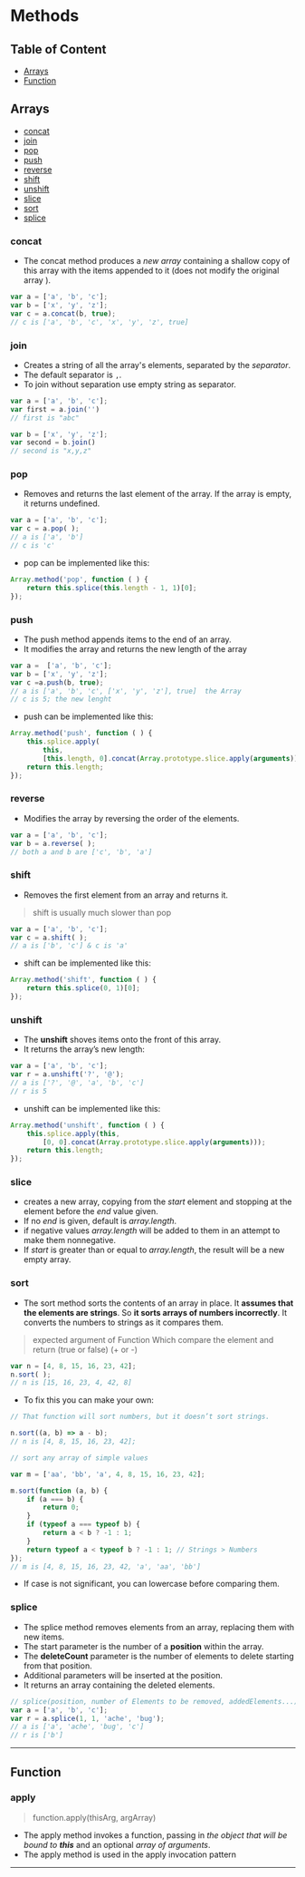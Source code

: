 # Methods

## Table of Content

- [Arrays](#arrays)
- [Function](#Function)

## Arrays

- [concat](#concat)
- [join](#join)
- [pop](#pop)
- [push](#push)
- [reverse](#reverse)
- [shift](#shift)
- [unshift](#unshift)
- [slice](#slice)
- [sort](#sort)
- [splice](#splice)

### concat

- The concat method produces a *new array* containing a shallow copy of this array with the items appended to it (does not modify the original array ).

```js
var a = ['a', 'b', 'c'];
var b = ['x', 'y', 'z'];
var c = a.concat(b, true);
// c is ['a', 'b', 'c', 'x', 'y', 'z', true]
```

### join

- Creates a string of all the array's elements, separated by the *separator*.
- The default separator is `,`.
- To join without separation use empty string as separator.

```js
var a = ['a', 'b', 'c'];
var first = a.join('')
// first is "abc"

var b = ['x', 'y', 'z'];
var second = b.join()
// second is "x,y,z"
```

### pop

- Removes and returns the last element of the array. If the array is empty, it returns undefined.

```js
var a = ['a', 'b', 'c'];
var c = a.pop( );
// a is ['a', 'b']
// c is 'c'
```

- pop can be implemented like this:

```js
Array.method('pop', function ( ) {
    return this.splice(this.length - 1, 1)[0];
});
```

### push

- The push method appends items to the end of an array.
- It modifies the array and returns the new length of the array

```js
var a =  ['a', 'b', 'c'];
var b = ['x', 'y', 'z'];
var c =a.push(b, true);
// a is ['a', 'b', 'c', ['x', 'y', 'z'], true]  the Array
// c is 5; the new lenght
```

- push can be implemented like this:

```js
Array.method('push', function ( ) {
    this.splice.apply(
        this,
        [this.length, 0].concat(Array.prototype.slice.apply(arguments)));
    return this.length;
});
```

### reverse

- Modifies the array by reversing the order of the elements.

```js
var a = ['a', 'b', 'c'];
var b = a.reverse( );
// both a and b are ['c', 'b', 'a']
```

### shift

- Removes the first element from an array and returns it.

> shift is usually much slower than pop

```js
var a = ['a', 'b', 'c'];
var c = a.shift( );
// a is ['b', 'c'] & c is 'a'
```

- shift can be implemented like this:

```js
Array.method('shift', function ( ) {
    return this.splice(0, 1)[0];
});
```

### unshift

- The **unshift** shoves items onto the front of this array.
- It returns the array’s new length:

```js
var a = ['a', 'b', 'c'];
var r = a.unshift('?', '@');
// a is ['?', '@', 'a', 'b', 'c']
// r is 5
```

- unshift can be implemented like this:

```js
Array.method('unshift', function ( ) {
    this.splice.apply(this,
        [0, 0].concat(Array.prototype.slice.apply(arguments)));
    return this.length;
});
```

### slice

- creates a new array, copying from the *start* element and stopping at the element before the *end* value given.
- If no *end* is given, default is *array.length*.
- if negative values *array.length* will be added to them in an attempt to make them nonnegative.
- If *start* is greater than or equal to *array.length*, the result will be a new empty array.

### sort

- The sort method sorts the contents of an array in place. It **assumes that the elements are strings**. So **it sorts arrays of numbers incorrectly**. It converts the numbers to strings as it compares them.

> expected argument of Function Which compare the element and return (true or false) (+ or -)

```js
var n = [4, 8, 15, 16, 23, 42];
n.sort( );
// n is [15, 16, 23, 4, 42, 8]
```

- To fix this you can make your own:

```js
// That function will sort numbers, but it doesn’t sort strings.

n.sort((a, b) => a - b);
// n is [4, 8, 15, 16, 23, 42];
```

```js
// sort any array of simple values

var m = ['aa', 'bb', 'a', 4, 8, 15, 16, 23, 42];

m.sort(function (a, b) {
    if (a === b) {
        return 0;
    }
    if (typeof a === typeof b) {
        return a < b ? -1 : 1;
    }
    return typeof a < typeof b ? -1 : 1; // Strings > Numbers
});
// m is [4, 8, 15, 16, 23, 42, 'a', 'aa', 'bb']
```

- If case is not significant, you can lowercase before comparing them.

### splice

- The splice method removes elements from an array, replacing them with new items.
- The start parameter is the number of a **position** within the array.
- The **deleteCount** parameter is the number of elements to delete starting from that position.
- Additional parameters will be inserted at the position.
- It returns an array containing the deleted elements.

```js
// splice(position, number of Elements to be removed, addedElements...)
var a = ['a', 'b', 'c'];
var r = a.splice(1, 1, 'ache', 'bug');
// a is ['a', 'ache', 'bug', 'c']
// r is ['b']
```

---

## Function

### apply

> function.apply(thisArg, argArray)

- The apply method invokes a function, passing in *the object that will be bound to **this*** and an optional *array of arguments*.
- The apply method is used in the apply invocation pattern

---
